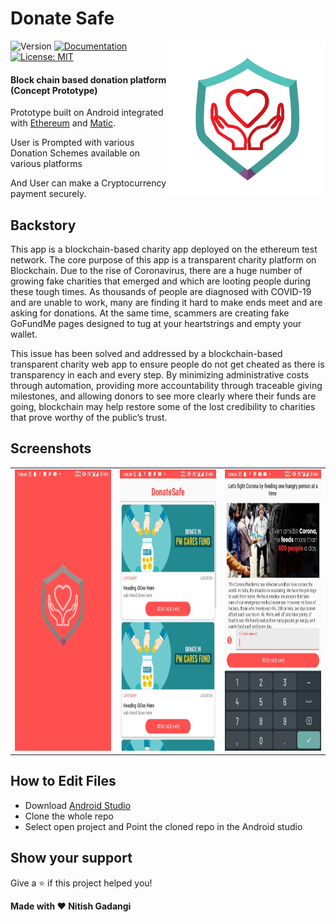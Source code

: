 <h1>Donate Safe </h1>
<img alt="LOGO" align="right" height="250" src="logo.jpg" />
<p>
  <img alt="Version" src="https://img.shields.io/badge/version-1.0-blue.svg?cacheSeconds=2592000" />
  <a href="adsasd" target="_blank">
    <img alt="Documentation" src="https://img.shields.io/badge/documentation-yes-brightgreen.svg" />
  </a>
  <a href="#" target="_blank">
    <img alt="License: MIT" src="https://img.shields.io/badge/License-MIT-yellow.svg" />
  </a>
</p>

#### Block chain based donation platform (Concept Prototype)
Prototype built on Android integrated with [Ethereum](https://ethereum.org/) and [Matic](https://matic.network/).

User is Prompted with various Donation Schemes available on various platforms

And User can make a Cryptocurrency payment securely.

## Backstory
This app is a blockchain-based charity app deployed on the ethereum test network. The core purpose of this app is a transparent charity platform on Blockchain. Due to the rise of Coronavirus, there are a huge number of growing fake charities that emerged and which are looting people during these tough times. As thousands of people are diagnosed with COVID-19 and are unable to work, many are finding it hard to make ends meet and are asking for donations. At the same time, scammers are creating fake GoFundMe pages designed to tug at your heartstrings and empty your wallet.

This issue has been solved and addressed by a blockchain-based transparent charity web app to ensure people do not get cheated as there is transparency in each and every step. By minimizing administrative costs through automation, providing more accountability through traceable giving milestones, and allowing donors to see more clearly where their funds are going, blockchain may help restore some of the lost credibility to charities that prove worthy of the public’s trust.

## Screenshots
<table>
    <tr>
     <td><kbd><img height="450" src="./screenshots/one.jpeg"></kbd></td>
     <td><kbd><img height="450" src="./screenshots/two.jpeg"></kbd></td>
     <td><kbd><img height="450" src="./screenshots/three.jpeg"></kbd></td>
    </tr>
</table>

## How to Edit Files

* Download [Android Studio](https://developer.android.com/studio)
* Clone the whole repo
* Select open project and Point the cloned repo in the Android studio

## Show your support

Give a ⭐️ if this project helped you!


 **Made with ❤ Nitish Gadangi**
